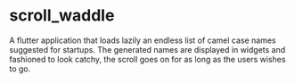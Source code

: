 # scroll_waddle

A flutter application that loads lazily an endless list of camel case names suggested for startups. The generated names are displayed in widgets and fashioned to look catchy, the scroll goes on for as long as the users wishes to go.
